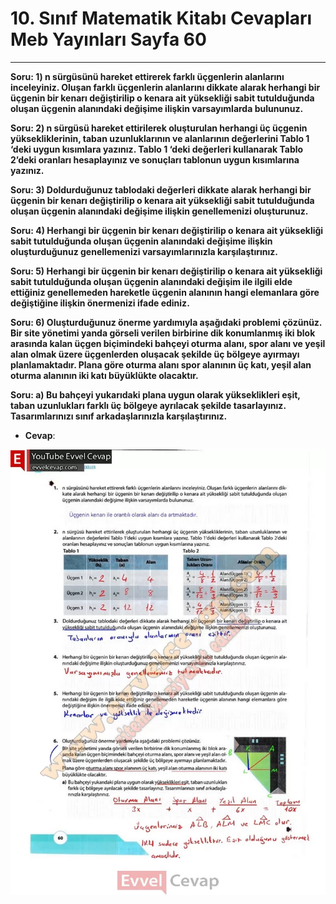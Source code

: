 # 10. Sınıf Matematik Kitabı Cevapları Meb Yayınları Sayfa 60

---

**Soru: 1) n sürgüsünü hareket ettirerek farklı üçgenlerin alanlarını inceleyiniz. Oluşan farklı üçgenlerin alanlarını dikkate alarak herhangi bir üçgenin bir kenarı değiştirilip o kenara ait yüksekliği sabit tutulduğunda oluşan üçgenin alanındaki değişime ilişkin varsayımlarda bulununuz.**

**Soru: 2) n sürgüsü hareket ettirilerek oluşturulan herhangi üç üçgenin yüksekliklerinin, taban uzunluklarının ve alanlarının değerlerini Tablo 1 ‘deki uygun kısımlara yazınız. Tablo 1 ‘deki değerleri kullanarak Tablo 2’deki oranları hesaplayınız ve sonuçları tablonun uygun kısımlarına yazınız.**

**Soru: 3) Doldurduğunuz tablodaki değerleri dikkate alarak herhangi bir üçgenin bir kenarı değiştirilip o kenara ait yüksekliği sabit tutulduğunda oluşan üçgenin alanındaki değişime ilişkin genellemenizi oluşturunuz.**

**Soru: 4) Herhangi bir üçgenin bir kenarı değiştirilip o kenara ait yüksekliği sabit tutulduğunda oluşan üçgenin alanındaki değişime ilişkin oluşturduğunuz genellemenizi varsayımlarınızla karşılaştırınız.**

**Soru: 5) Herhangi bir üçgenin bir kenarı değiştirilip o kenara ait yüksekliği sabit tutulduğunda oluşan üçgenin alanındaki değişim ile ilgili elde ettiğiniz genellemeden hareketle üçgenin alanının hangi elemanlara göre değiştiğine ilişkin önermenizi ifade ediniz.**

**Soru: 6) Oluşturduğunuz önerme yardımıyla aşağıdaki problemi çözünüz. Bir site yönetimi yanda görseli verilen birbirine dik konumlanmış iki blok arasında kalan üçgen biçimindeki bahçeyi oturma alanı, spor alanı ve yeşil alan olmak üzere üçgenlerden oluşacak şekilde üç bölgeye ayırmayı planlamaktadır. Plana göre oturma alanı spor alanının üç katı, yeşil alan oturma alanının iki katı büyüklükte olacaktır.**

**Soru: a) Bu bahçeyi yukarıdaki plana uygun olarak yükseklikleri eşit, taban uzunlukları farklı üç bölgeye ayrılacak şekilde tasarlayınız. Tasarımlarınızı sınıf arkadaşlarınızla karşılaştırınız.**

-   **Cevap**:

![Image 1](./image_1.webp)